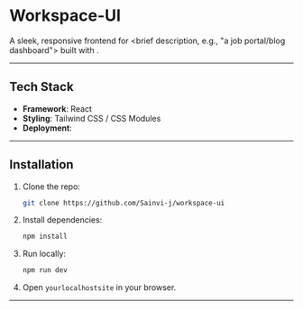 # Workspace-UI

A sleek, responsive frontend for <brief description, e.g., "a job portal/blog dashboard"> built with **<Reactjs>**. 

---
## Tech Stack

- **Framework**: React
- **Styling**: Tailwind CSS / CSS Modules
- **Deployment**:

---

## Installation

1. Clone the repo:
   ```bash
   git clone https://github.com/Sainvi-j/workspace-ui
   ```
2. Install dependencies:
   ```bash
   npm install
   ```
3. Run locally:
   ```bash
   npm run dev
   ```
4. Open `yourlocalhostsite` in your browser.

---

